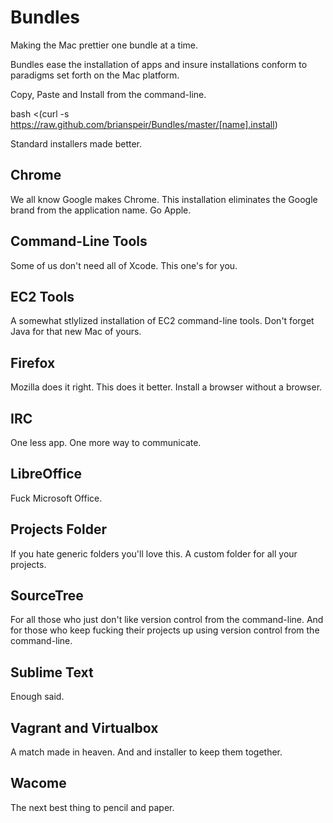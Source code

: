 Bundles
=======

Making the Mac prettier one bundle at a time.

Bundles ease the installation of apps and insure installations conform to
paradigms set forth on the Mac platform.

Copy, Paste and Install from the command-line.

bash <(curl -s https://raw.github.com/brianspeir/Bundles/master/[name].install)

Standard installers made better.

Chrome
------

We all know Google makes Chrome. This installation eliminates the Google brand from the application name. Go Apple.

Command-Line Tools
------------------

Some of us don't need all of Xcode. This one's for you.

EC2 Tools
---------

A somewhat stlylized installation of EC2 command-line tools. Don't forget Java for that new Mac of yours.

Firefox
-------

Mozilla does it right. This does it better. Install a browser without a browser.

IRC
---

One less app. One more way to communicate.

LibreOffice
-----------

Fuck Microsoft Office.

Projects Folder
---------------

If you hate generic folders you'll love this. A custom folder for all your projects.

SourceTree
----------

For all those who just don't like version control from the command-line. And for those who keep fucking their projects up using version control from the command-line.

Sublime Text
------------

Enough said.

Vagrant and Virtualbox
----------------------

A match made in heaven. And and installer to keep them together.

Wacome
------

The next best thing to pencil and paper.
